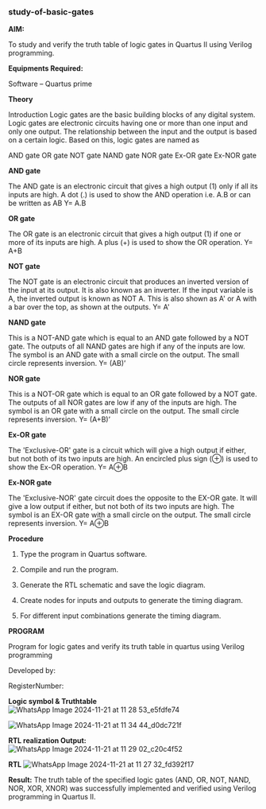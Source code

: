 
### study-of-basic-gates

**AIM:** 

To study and verify the truth table of logic gates in Quartus II using Verilog programming.

**Equipments Required:**

Software – Quartus prime 

**Theory**

Introduction Logic gates are the basic building blocks of any digital system. Logic gates are electronic circuits having one or more than one input and only one output. The relationship between the input and the output is based on a certain logic. Based on this, logic gates are named as

AND gate OR gate NOT gate NAND gate NOR gate Ex-OR gate Ex-NOR gate

**AND gate**

The AND gate is an electronic circuit that gives a high output (1) only if all its inputs are high. A dot (.) is used to show the AND operation i.e. A.B or can be written as AB
Y= A.B

**OR gate** 

The OR gate is an electronic circuit that gives a high output (1) if one or more of its inputs are high. A plus (+) is used to show the OR operation.
Y= A+B

**NOT gate**

The NOT gate is an electronic circuit that produces an inverted version of the input at its output. It is also known as an inverter. If the input variable is A, the inverted output is known as NOT A. This is also shown as A' or A with a bar over the top, as shown at the outputs.
Y= A'

**NAND gate**

This is a NOT-AND gate which is equal to an AND gate followed by a NOT gate. The outputs of all NAND gates are high if any of the inputs are low. The symbol is an AND gate with a small circle on the output. The small circle represents inversion.
Y= (AB)’

**NOR gate**

This is a NOT-OR gate which is equal to an OR gate followed by a NOT gate. The outputs of all NOR gates are low if any of the inputs are high. The symbol is an OR gate with a small circle on the output. The small circle represents inversion.
Y= (A+B)’

**Ex-OR gate**

The 'Exclusive-OR' gate is a circuit which will give a high output if either, but not both of its two inputs are high. An encircled plus sign (⊕) is used to show the Ex-OR operation.
Y= A⊕B

**Ex-NOR gate**

The 'Exclusive-NOR' gate circuit does the opposite to the EX-OR gate. It will give a low output if either, but not both of its two inputs are high. The symbol is an EX-OR gate with a small circle on the output. The small circle represents inversion.
Y= A⊕B

**Procedure** 

1.	Type the program in Quartus software.

2.	Compile and run the program.

3.	Generate the RTL schematic and save the logic diagram.

4.	Create nodes for inputs and outputs to generate the timing diagram.

5.	For different input combinations generate the timing diagram.


**PROGRAM**

Program for logic gates and verify its truth table in quartus using Verilog programming

 Developed by:
 
 RegisterNumber: 
 
**Logic symbol & Truthtable**
![WhatsApp Image 2024-11-21 at 11 28 53_e5fdfe74](https://github.com/user-attachments/assets/95a0ec7a-d372-42a7-8488-316c9e1afdbe)

![WhatsApp Image 2024-11-21 at 11 34 44_d0dc721f](https://github.com/user-attachments/assets/0117a480-ecce-4a3c-935d-df7b57ca2830)



**RTL realization Output:** 
![WhatsApp Image 2024-11-21 at 11 29 02_c20c4f52](https://github.com/user-attachments/assets/1e17b3fe-93c7-4400-8830-b29b2044a3c3)


**RTL**
![WhatsApp Image 2024-11-21 at 11 27 32_fd392f17](https://github.com/user-attachments/assets/fc77099b-9c17-4901-a09e-e9b1be43731f)


**Result:**
The truth table of the specified logic gates (AND, OR, NOT, NAND, NOR, XOR, XNOR) was successfully implemented and verified using Verilog programming in Quartus II.

